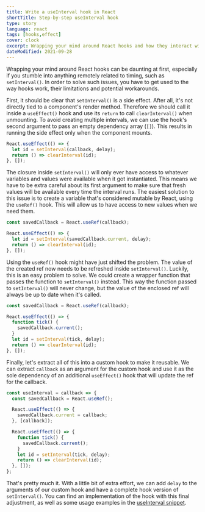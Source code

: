 ```yaml
---
title: Write a useInterval hook in React
shortTitle: Step-by-step useInterval hook
type: story
language: react
tags: [hooks,effect]
cover: clock
excerpt: Wrapping your mind around React hooks and how they interact with `setInterval()` can be difficult. Here's a guide to get you started.
dateModified: 2021-09-28
---
```


Wrapping your mind around React hooks can be daunting at first, especially if you stumble into anything remotely related to timing, such as `setInterval()`. In order to solve such issues, you have to get used to the way hooks work, their limitations and potential workarounds.

First, it should be clear that `setInterval()` is a side effect. After all, it's not directly tied to a component's render method. Therefore we should call it inside a `useEffect()` hook and use its `return` to call `clearInterval()` when unmounting. To avoid creating multiple intervals, we can use the hook's second argument to pass an empty dependency array (`[]`). This results in running the side effect only when the component mounts.

```jsx
React.useEffect(() => {
  let id = setInterval(callback, delay);
  return () => clearInterval(id);
}, []);
```

The closure inside `setInterval()` will only ever have access to whatever variables and values were available when it got instantiated. This means we have to be extra careful about its first argument to make sure that fresh values will be available every time the interval runs. The easiest solution to this issue is to create a variable that's considered mutable by React, using the `useRef()` hook. This will allow us to have access to new values when we need them.

```jsx
const savedCallback = React.useRef(callback);

React.useEffect(() => {
  let id = setInterval(savedCallback.current, delay);
  return () => clearInterval(id);
}, []);
```

Using the `useRef()` hook might have just shifted the problem. The value of the created ref now needs to be refreshed inside `setInterval()`. Luckily, this is an easy problem to solve. We could create a wrapper function that passes the function to `setInterval()` instead. This way the function passed to `setInterval()` will never change, but the value of the enclosed ref will always be up to date when it's called.

```jsx
const savedCallback = React.useRef(callback);

React.useEffect(() => {
  function tick() {
    savedCallback.current();
  }
  let id = setInterval(tick, delay);
  return () => clearInterval(id);
}, []);
```

Finally, let's extract all of this into a custom hook to make it reusable. We can extract `callback` as an argument for the custom hook and use it as the sole dependency of an additional `useEffect()` hook that will update the ref for the callback.

```jsx
const useInterval = callback => {
  const savedCallback = React.useRef();

  React.useEffect(() => {
    savedCallback.current = callback;
  }, [callback]);

  React.useEffect(() => {
    function tick() {
      savedCallback.current();
    }
    let id = setInterval(tick, delay);
    return () => clearInterval(id);
  }, []);
};
```

That's pretty much it. With a little bit of extra effort, we can add `delay` to the arguments of our custom hook and have a complete hook version of `setInterval()`. You can find an implementation of the hook with this final adjustment, as well as some usage examples in the [useInterval snippet](/react/s/use-interval).

